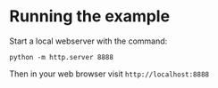 # Running the example

Start a local webserver with the command:

    python -m http.server 8888

Then in your web browser visit `http://localhost:8888`